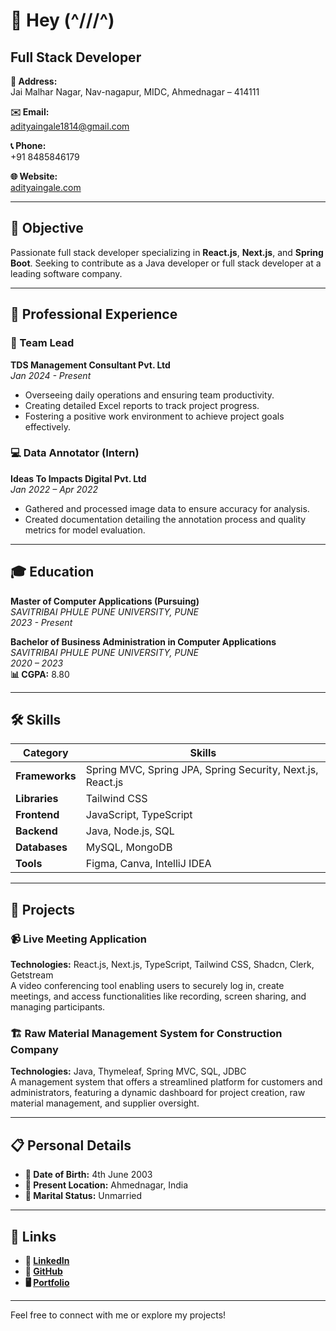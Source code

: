 # 🌟 Hey (^///^)

## Full Stack Developer

**📍 Address:**  
Jai Malhar Nagar, Nav-nagapur, MIDC, Ahmednagar – 414111  

**✉️ Email:**  
[adityaingale1814@gmail.com](mailto:adityaingale1814@gmail.com)  

**📞 Phone:**  
+91 8485846179  

**🌐 Website:**  
[adityaingale.com](https://adityaingale.com)

---

## 🎯 Objective

Passionate full stack developer specializing in **React.js**, **Next.js**, and **Spring Boot**. Seeking to contribute as a Java developer or full stack developer at a leading software company.

---

## 💼 Professional Experience

### 👔 Team Lead  
**TDS Management Consultant Pvt. Ltd**  
*Jan 2024 - Present*  
- Overseeing daily operations and ensuring team productivity.
- Creating detailed Excel reports to track project progress.
- Fostering a positive work environment to achieve project goals effectively.

### 💻 Data Annotator (Intern)  
**Ideas To Impacts Digital Pvt. Ltd**  
*Jan 2022 – Apr 2022*  
- Gathered and processed image data to ensure accuracy for analysis.
- Created documentation detailing the annotation process and quality metrics for model evaluation.

---

## 🎓 Education

**Master of Computer Applications (Pursuing)**  
*SAVITRIBAI PHULE PUNE UNIVERSITY, PUNE*  
*2023 - Present*

**Bachelor of Business Administration in Computer Applications**  
*SAVITRIBAI PHULE PUNE UNIVERSITY, PUNE*  
*2020 – 2023*  
**📊 CGPA:** 8.80

---

## 🛠️ Skills

| Category     | Skills                                       |
|--------------|----------------------------------------------|
| **Frameworks** | Spring MVC, Spring JPA, Spring Security, Next.js, React.js |
| **Libraries**  | Tailwind CSS                               |
| **Frontend**   | JavaScript, TypeScript                     |
| **Backend**    | Java, Node.js, SQL                         |
| **Databases**  | MySQL, MongoDB                             |
| **Tools**      | Figma, Canva, IntelliJ IDEA                |

---

## 🚀 Projects

### 📹 Live Meeting Application
**Technologies:** React.js, Next.js, TypeScript, Tailwind CSS, Shadcn, Clerk, Getstream  
A video conferencing tool enabling users to securely log in, create meetings, and access functionalities like recording, screen sharing, and managing participants.

### 🏗️ Raw Material Management System for Construction Company
**Technologies:** Java, Thymeleaf, Spring MVC, SQL, JDBC  
A management system that offers a streamlined platform for customers and administrators, featuring a dynamic dashboard for project creation, raw material management, and supplier oversight.

---

## 📋 Personal Details

- **🎂 Date of Birth:** 4th June 2003
- **📍 Present Location:** Ahmednagar, India
- **💍 Marital Status:** Unmarried

---

## 🔗 Links

- **🔗 [LinkedIn](https://www.linkedin.com/in/adityaingale)**  
- **🐙 [GitHub](https://github.com/adityaiam)**  
- **🖥️ [Portfolio](https://adityaingale.com)**  

---

Feel free to connect with me or explore my projects!
